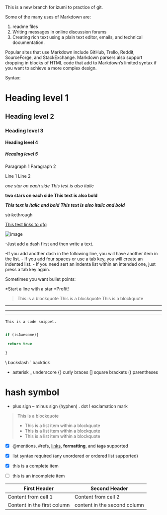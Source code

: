This is a new branch for izumi to practice of git.

Some of the many uses of Markdown are:
1. readme files
2. Writing messages in online discussion forums
3. Creating rich text using a plain text editor, emails, and technical documentation.

Popular sites that use Markdown include GitHub, Trello, Reddit, SourceForge, and StackExchange.
Markdown parsers also support dropping in blocks of HTML code that add to Markdown’s limited syntax if you want to achieve a more complex design.

Syntax:
# Heading level 1
## Heading level 2
### Heading level 3
#### Heading level 4
##### Heading level 5

Paragraph 1
Paragraph 2

Line 1
Line 2

*one star on each side*
_This test is also italic_

**two stars on each side**
__This text is also bold__

***This text is italic and bold***
___This text is also italic and bold___

~~strikethrough~~

[This test links to gfg](http://somethingsomethingsomething)

![image](https://www.pexels.com/photo/kitten-lying-on-surface-416160/)


-Just add a dash first and then write a text.

-If you add another dash in the following line, you will have another item in the list.
    - If you add four spaces or use a tab key, you will create an indented list.
        - If you need sert an indenta list within an intended one, just press a tab key again.

Sometimes you want bullet points:

*Start a line with a star
*Profit!


> This is a blockquote
> This is a blockquote
> This is a blockquote

---
* * *
___


`This is a code snippet.`


```javascript

if (isAwesome){

 return true

}

```


\ backslash
` backtick
* asterisk
_ underscore
{} curly braces
[] square brackets
() parentheses
# hash symbol
+ plus sign
– minus sign (hyphen)
. dot
! exclamation mark


> This is a blockquote
> * This is a list item within a blockquote
> * This is a list item within a blockquote
> * This is a list item within a blockquote


- [x] @mentions, #refs, [links](), **formatting**, and <del>tags</del> supported
- [x] list syntax required (any unordered or ordered list supported)
- [x] this is a complete item
- [ ] this is an incomplete item


First Header | Second Header
 ------------ | -------------
Content from cell 1 | Content from cell 2
Content in the first column | content in the second column
